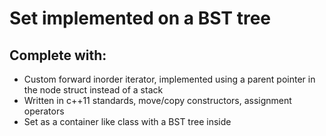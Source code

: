 # Set implemented on a BST tree


## Complete with:
- Custom forward inorder iterator, implemented using a parent pointer in the node struct instead of a stack
- Written in c++11 standards, move/copy constructors, assignment operators
- Set as a container like class with a BST tree inside
